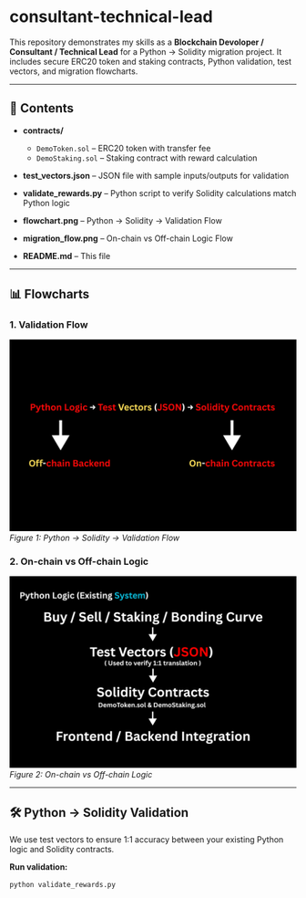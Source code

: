# consultant-technical-lead

This repository demonstrates my skills as a **Blockchain Devoloper / Consultant / Technical Lead** for a Python → Solidity migration project. It includes secure ERC20 token and staking contracts, Python validation, test vectors, and migration flowcharts.

---

## 📝 Contents

- **contracts/**  
  - `DemoToken.sol` – ERC20 token with transfer fee  
  - `DemoStaking.sol` – Staking contract with reward calculation  

- **test_vectors.json** – JSON file with sample inputs/outputs for validation  

- **validate_rewards.py** – Python script to verify Solidity calculations match Python logic  

- **flowchart.png** – Python → Solidity → Validation Flow  

- **migration_flow.png** – On-chain vs Off-chain Logic Flow  

- **README.md** – This file  

---

## 📊 Flowcharts

### 1. Validation Flow
![Validation Flow](flowchart.png)  
*Figure 1: Python → Solidity → Validation Flow*

### 2. On-chain vs Off-chain Logic
![Migration Flow](migration_flow.png)  
*Figure 2: On-chain vs Off-chain Logic*

---

## 🛠 Python → Solidity Validation

We use test vectors to ensure 1:1 accuracy between your existing Python logic and Solidity contracts.

**Run validation:**

```bash
python validate_rewards.py

